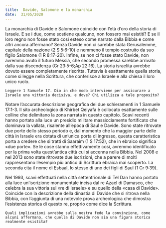 ```yaml
---
title:  Davide, Salomone e la monarchia
date:  31/05/2020
---
```


La monarchia di Davide e Salomone coincide con l’età d’oro della storia di Israele. E se i due, come sostiene qualcuno, non fossero mai esistiti? E se il loro regno non fosse stato così esteso come narrato dalla Bibbia e come altri ancora affermano? Senza Davide non ci sarebbe stata Gerusalemme, capitale della nazione (2 S 5:6-10) e nemmeno il tempio costruito da suo figlio Salomone (1 R 8:17-20). Infine, se non ci fosse stato Davide, non avremmo avuto il futuro Messia, che secondo promessa sarebbe arrivato dalla sua discendenza (Gr 23:5-6;Ap 22:16). La storia israelita avrebbe dovuto essere completamente riscritta. Tuttavia è esattamente quella storia, come si legge nella Scrittura, che conferisce a Israele e alla chiesa il loro unico ruolo.

`Leggere 1 Samuele 17. Dio in che modo interviene per assicurare a Israele una vittoria decisiva, e dove? Chi utilizza a tale proposito?`

Notare l’accurata descrizione geografica dei due schieramenti in 1 Samuele 17:1-3. Il sito archeologico di Khirbet Qeiyafa è collocato esattamente sulle colline che delimitano la zona narrata in questo capitolo. Scavi recenti hanno portato alla luce un presidio militare massicciamente fortificato che dominava la vallata, risalente all’epoca di Saul e Davide. Sono state ritrovate due porte dello stesso periodo e, dal momento che la maggior parte delle città in Israele era dotata di un’unica porta di ingresso, questa caratteristica porta a credere che si tratti di Saaraim (1 S 17:52), che in ebraico significa «due porte». Se le cose stanno effettivamente così, avremmo identificato per la prima volta quest’antica città cui si accenna nella Bibbia. Nel 2008 e nel 2013 sono state ritrovate due iscrizioni, che a parere di molti rappresentano l’esempio più antico di Scrittura ebraica mai scoperto. La seconda cita il nome di Esbaal, lo stesso di uno dei figli di Saul (1 Cr 9:39).

Nel 1993, scavi effettuati nella città settentrionale di Tel Dan hanno portato alla luce un’iscrizione monumentale incisa dal re Azael di Damasco, che celebra la sua vittoria sul «re di Israele» e su quello della «casa di Davide». Coincide con la descrizione della dinastia di Davide che si ritrova nella Bibbia, con l’aggiunta di una notevole prova archeologica che dimostra l’esistenza storica di questo re, proprio come dice la Scrittura.

`Quali implicazioni avrebbe sulla nostra fede la convinzione, come alcuni affermano, che quella di Davide non sia una figura storica realmente esistita?`